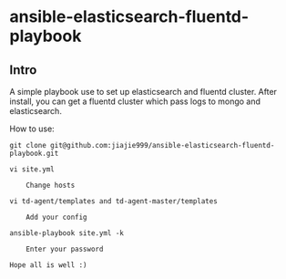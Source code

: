 ansible-elasticsearch-fluentd-playbook
======================================



Intro
-----
 A simple playbook use to set up elasticsearch and fluentd cluster. 
 After install, you can get a fluentd cluster which pass logs to mongo and elasticsearch.


How to use:

    git clone git@github.com:jiajie999/ansible-elasticsearch-fluentd-playbook.git
    
    vi site.yml
    
        Change hosts
    
    vi td-agent/templates and td-agent-master/templates
    
        Add your config
    
    ansible-playbook site.yml -k
    
        Enter your password
    
    Hope all is well :)
    
    

